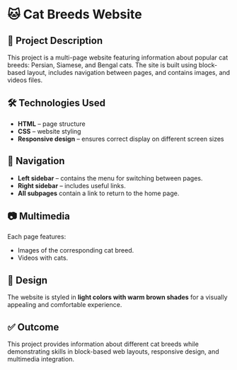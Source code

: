 # 🐱 Cat Breeds Website

## 📌 Project Description
This project is a multi-page website featuring information about popular cat breeds: Persian, Siamese, and Bengal cats. The site is built using block-based layout, includes navigation between pages, and contains images, and videos files.

## 🛠️ Technologies Used
- **HTML** – page structure
- **CSS** – website styling
- **Responsive design** – ensures correct display on different screen sizes

## 🔗 Navigation
- **Left sidebar** – contains the menu for switching between pages.
- **Right sidebar** – includes useful links.
- **All subpages** contain a link to return to the home page.

## 📷 Multimedia
Each page features:
- Images of the corresponding cat breed.
- Videos with cats.

## 🎨 Design
The website is styled in **light colors with warm brown shades** for a visually appealing and comfortable experience.

## ✅ Outcome
This project provides information about different cat breeds while demonstrating skills in block-based web layouts, responsive design, and multimedia integration.
